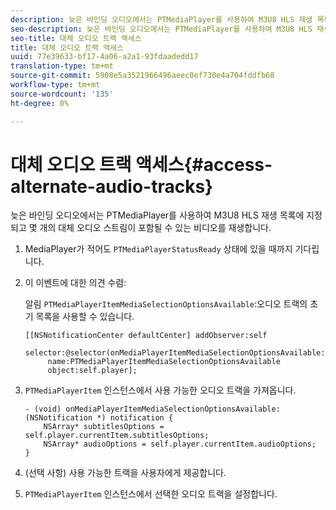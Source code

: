 ```yaml
---
description: 늦은 바인딩 오디오에서는 PTMediaPlayer를 사용하여 M3U8 HLS 재생 목록에 지정되고 몇 개의 대체 오디오 스트림이 포함될 수 있는 비디오를 재생합니다.
seo-description: 늦은 바인딩 오디오에서는 PTMediaPlayer를 사용하여 M3U8 HLS 재생 목록에 지정되고 몇 개의 대체 오디오 스트림이 포함될 수 있는 비디오를 재생합니다.
seo-title: 대체 오디오 트랙 액세스
title: 대체 오디오 트랙 액세스
uuid: 77e39633-bf17-4a06-a2a1-93fdaadedd17
translation-type: tm+mt
source-git-commit: 5908e5a3521966496aeec0ef730e4a704fddfb68
workflow-type: tm+mt
source-wordcount: '135'
ht-degree: 0%

---
```



# 대체 오디오 트랙 액세스{#access-alternate-audio-tracks}

늦은 바인딩 오디오에서는 PTMediaPlayer를 사용하여 M3U8 HLS 재생 목록에 지정되고 몇 개의 대체 오디오 스트림이 포함될 수 있는 비디오를 재생합니다.

1. MediaPlayer가 적어도 `PTMediaPlayerStatusReady` 상태에 있을 때까지 기다립니다.
1. 이 이벤트에 대한 의견 수렴:

   알림 `PTMediaPlayerItemMediaSelectionOptionsAvailable`:오디오 트랙의 초기 목록을 사용할 수 있습니다.

   ```
   [[NSNotificationCenter defaultCenter] addObserver:self 
        selector:@selector(onMediaPlayerItemMediaSelectionOptionsAvailable:) 
        name:PTMediaPlayerItemMediaSelectionOptionsAvailable  
        object:self.player];
   ```

1. `PTMediaPlayerItem` 인스턴스에서 사용 가능한 오디오 트랙을 가져옵니다.

   ```
   - (void) onMediaPlayerItemMediaSelectionOptionsAvailable:(NSNotification *) notification { 
       NSArray* subtitlesOptions = self.player.currentItem.subtitlesOptions; 
       NSArray* audioOptions = self.player.currentItem.audioOptions; 
   }
   ```

1. (선택 사항) 사용 가능한 트랙을 사용자에게 제공합니다.
1. `PTMediaPlayerItem` 인스턴스에서 선택한 오디오 트랙을 설정합니다.

